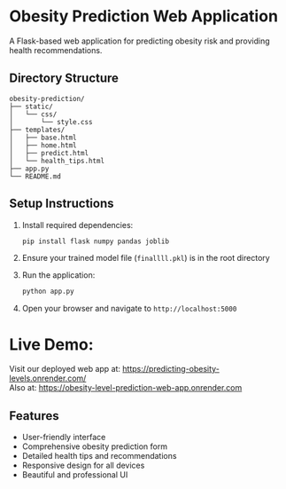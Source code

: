 # Obesity Prediction Web Application

A Flask-based web application for predicting obesity risk and providing health recommendations.

## Directory Structure
```
obesity-prediction/
├── static/
│   └── css/
│       └── style.css
├── templates/
│   ├── base.html
│   ├── home.html
│   ├── predict.html
│   └── health_tips.html
├── app.py
└── README.md
```

## Setup Instructions

1. Install required dependencies:
   ```bash
   pip install flask numpy pandas joblib
   ```

2. Ensure your trained model file (`finallll.pkl`) is in the root directory

3. Run the application:
   ```bash
   python app.py
   ```

4. Open your browser and navigate to `http://localhost:5000`

# Live Demo:

Visit our deployed web app at: https://predicting-obesity-levels.onrender.com/ <br>
Also at: https://obesity-level-prediction-web-app.onrender.com

## Features

- User-friendly interface
- Comprehensive obesity prediction form
- Detailed health tips and recommendations
- Responsive design for all devices
- Beautiful and professional UI
